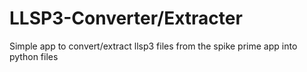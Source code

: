 # LLSP3-Converter/Extracter
Simple app to convert/extract llsp3 files from the spike prime app into python files
